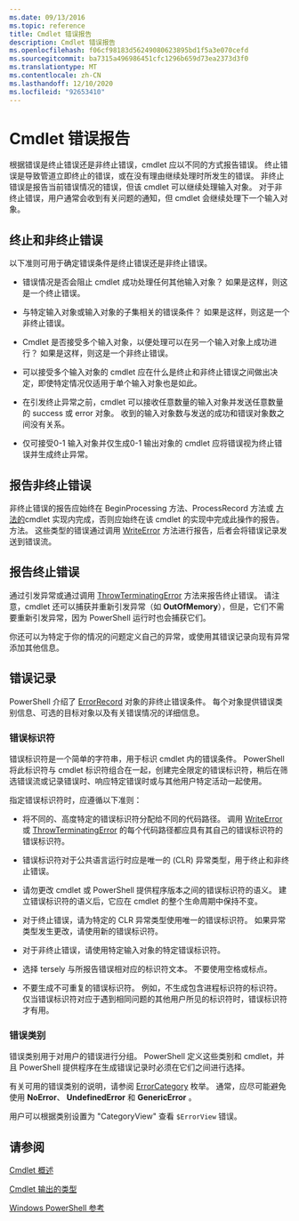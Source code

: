 ```yaml
---
ms.date: 09/13/2016
ms.topic: reference
title: Cmdlet 错误报告
description: Cmdlet 错误报告
ms.openlocfilehash: f06cf98183d56249080623895bd1f5a3e070cefd
ms.sourcegitcommit: ba7315a496986451cfc1296b659d73ea2373d3f0
ms.translationtype: MT
ms.contentlocale: zh-CN
ms.lasthandoff: 12/10/2020
ms.locfileid: "92653410"
---
```

# <a name="cmdlet-error-reporting"></a>Cmdlet 错误报告

根据错误是终止错误还是非终止错误，cmdlet 应以不同的方式报告错误。 终止错误是导致管道立即终止的错误，或在没有理由继续处理时所发生的错误。 非终止错误是报告当前错误情况的错误，但该 cmdlet 可以继续处理输入对象。 对于非终止错误，用户通常会收到有关问题的通知，但 cmdlet 会继续处理下一个输入对象。

## <a name="terminating-and-nonterminating-errors"></a>终止和非终止错误

以下准则可用于确定错误条件是终止错误还是非终止错误。

- 错误情况是否会阻止 cmdlet 成功处理任何其他输入对象？ 如果是这样，则这是一个终止错误。

- 与特定输入对象或输入对象的子集相关的错误条件？ 如果是这样，则这是一个非终止错误。

- Cmdlet 是否接受多个输入对象，以便处理可以在另一个输入对象上成功进行？ 如果是这样，则这是一个非终止错误。

- 可以接受多个输入对象的 cmdlet 应在什么是终止和非终止错误之间做出决定，即使特定情况仅适用于单个输入对象也是如此。

- 在引发终止异常之前，cmdlet 可以接收任意数量的输入对象并发送任意数量的 success 或 error 对象。 收到的输入对象数与发送的成功和错误对象数之间没有关系。

- 仅可接受0-1 输入对象并仅生成0-1 输出对象的 cmdlet 应将错误视为终止错误并生成终止异常。

## <a name="reporting-nonterminating-errors"></a>报告非终止错误

非终止错误的报告应始终在 BeginProcessing 方法、ProcessRecord 方法或[](/dotnet/api/System.Management.Automation.Cmdlet.BeginProcessing) [方法的](/dotnet/api/System.Management.Automation.Cmdlet.EndProcessing)cmdlet 实现内完成，否则应始终在该 cmdlet 的实现中完成此操作的报告。 [](/dotnet/api/System.Management.Automation.Cmdlet.ProcessRecord)方法。 这些类型的错误通过调用 [WriteError](/dotnet/api/System.Management.Automation.Cmdlet.WriteError) 方法进行报告，后者会将错误记录发送到错误流。

## <a name="reporting-terminating-errors"></a>报告终止错误

通过引发异常或通过调用 [ThrowTerminatingError](/dotnet/api/System.Management.Automation.Cmdlet.ThrowTerminatingError) 方法来报告终止错误。 请注意，cmdlet 还可以捕获并重新引发异常（如 **OutOfMemory**），但是，它们不需要重新引发异常，因为 PowerShell 运行时也会捕获它们。

你还可以为特定于你的情况的问题定义自己的异常，或使用其错误记录向现有异常添加其他信息。

## <a name="error-records"></a>错误记录

PowerShell 介绍了 [ErrorRecord](/dotnet/api/System.Management.Automation.ErrorRecord) 对象的非终止错误条件。 每个对象提供错误类别信息、可选的目标对象以及有关错误情况的详细信息。

### <a name="error-identifiers"></a>错误标识符

错误标识符是一个简单的字符串，用于标识 cmdlet 内的错误条件。
PowerShell 将此标识符与 cmdlet 标识符组合在一起，创建完全限定的错误标识符，稍后在筛选错误流或记录错误时、响应特定错误时或与其他用户特定活动一起使用。

指定错误标识符时，应遵循以下准则：

- 将不同的、高度特定的错误标识符分配给不同的代码路径。 调用 [WriteError](/dotnet/api/System.Management.Automation.Cmdlet.WriteError) 或 [ThrowTerminatingError](/dotnet/api/System.Management.Automation.Cmdlet.ThrowTerminatingError) 的每个代码路径都应具有其自己的错误标识符的错误标识符。

- 错误标识符对于公共语言运行时应是唯一的 (CLR) 异常类型，用于终止和非终止错误。

- 请勿更改 cmdlet 或 PowerShell 提供程序版本之间的错误标识符的语义。 建立错误标识符的语义后，它应在 cmdlet 的整个生命周期中保持不变。

- 对于终止错误，请为特定的 CLR 异常类型使用唯一的错误标识符。 如果异常类型发生更改，请使用新的错误标识符。

- 对于非终止错误，请使用特定输入对象的特定错误标识符。

- 选择 tersely 与所报告错误相对应的标识符文本。 不要使用空格或标点。

- 不要生成不可重复的错误标识符。 例如，不生成包含进程标识符的标识符。 仅当错误标识符对应于遇到相同问题的其他用户所见的标识符时，错误标识符才有用。

### <a name="error-categories"></a>错误类别

错误类别用于对用户的错误进行分组。 PowerShell 定义这些类别和 cmdlet，并且 PowerShell 提供程序在生成错误记录时必须在它们之间进行选择。

有关可用的错误类别的说明，请参阅 [ErrorCategory](/dotnet/api/System.Management.Automation.ErrorCategory) 枚举。 通常，应尽可能避免使用 **NoError**、 **UndefinedError** 和 **GenericError** 。

用户可以根据类别设置为 "CategoryView" 查看 `$ErrorView` 错误。

## <a name="see-also"></a>请参阅

[Cmdlet 概述](./cmdlet-overview.md)

[Cmdlet 输出的类型](./types-of-cmdlet-output.md)

[Windows PowerShell 参考](../windows-powershell-reference.md)
